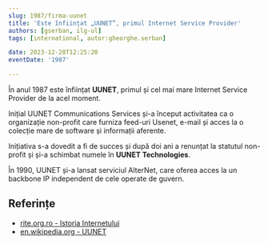 ```yaml
---
slug: 1987/firma-uunet
title: 'Este înființat „UUNET”, primul Internet Service Provider'
authors: [gserban, ilg-ul]
tags: [international, autor:gheorghe.serban]

date: 2023-12-28T12:25:20
eventDate: '1987'

---
```


În anul 1987 este înființat **UUNET**, primul și cel mai mare Internet
Service Provider de la acel moment.

<!-- truncate -->

Inițial UUNET Communications Services și-a început activitatea ca o
organizație non-profit care furniza feed-uri Usenet, e-mail și acces
la o colecție mare de software și informații aferente.

Inițiativa s-a dovedit a fi de succes și după doi ani a renunțat la statutul
non-profit și și-a schimbat numele în **UUNET Technologies**.

În 1990, UUNET și-a lansat serviciul AlterNet, care oferea acces la un
backbone IP independent de cele operate de guvern.

## Referințe

- [rite.org.ro - Istoria Internetului](https://rite.org.ro/istoria-internetului/)
- [en.wikipedia.org - UUNET](https://en.wikipedia.org/wiki/UUNET)
